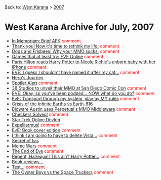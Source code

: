 Back to: [West Karana](/posts/westkarana.md) > [2007](/posts/2007/westkarana.md)
# West Karana Archive for July, 2007

* [In Memoriam: Brief AFK](802.md) <span style="color:red;">comment</span>
* [Thank you! Now it's time to rethink my life.](803.md) <span style="color:red;">comment</span>
* [Dogs and Frisbees: Why your MMO sucks.](805.md) <span style="color:red;">comment</span>
* [Games that at least try: EVE Online](809.md) <span style="color:red;">comment</span>
* [Paris Hilton reads Harry Potter to Nicole Richie's unborn baby with her iPhone](810.md) <span style="color:red;">comment</span>
* [EVE: I guess I shouldn't have named it after my cat...](812.md) <span style="color:red;">comment</span>
* [Hero's Journey](814.md) <span style="color:red;"></span>
* [Spoiler Alert](815.md) <span style="color:red;">comment</span>
* [38 Studios to unveil their MMO at San Diego Comic Con](816.md) <span style="color:red;">comment</span>
* [EVE: Okay, so you've been podded... NOW what do you do?](817.md) <span style="color:red;">comment</span>
* [EvE: Transport through my system, play by MY rules](820.md) <span style="color:red;">comment</span>
* [Crisis of the Infinite Earths vs Earth-616](821.md) <span style="color:red;"></span>
* [Bioware Austin uses Perpetual's MMO Middleware](822.md) <span style="color:red;">comment</span>
* [Checkers Solved!](823.md) <span style="color:red;">comment</span>
* [Star Trek Online Devlog](824.md) <span style="color:red;"></span>
* [Expelliarmus!](830.md) <span style="color:red;">comment</span>
* [EvE: Book cover edition](833.md) <span style="color:red;">comment</span>
* [I think I am going to have to delete Vista...](834.md) <span style="color:red;">comment</span>
* [Secret of Isis](837.md) <span style="color:red;"></span>
* [Meme Wars](838.md) <span style="color:red;">comment</span>
* [The End of Eve](839.md) <span style="color:red;">comment</span>
* [Repent, Harlequin! This ain't Harry Potter...](841.md) <span style="color:red;">comment</span>
* [Book reviews...](842.md) <span style="color:red;"></span>
* [Test...](843.md) <span style="color:red;">comment</span>
* [The Oyster Boys vs the Space Truckers](844.md) <span style="color:red;">comment</span>
